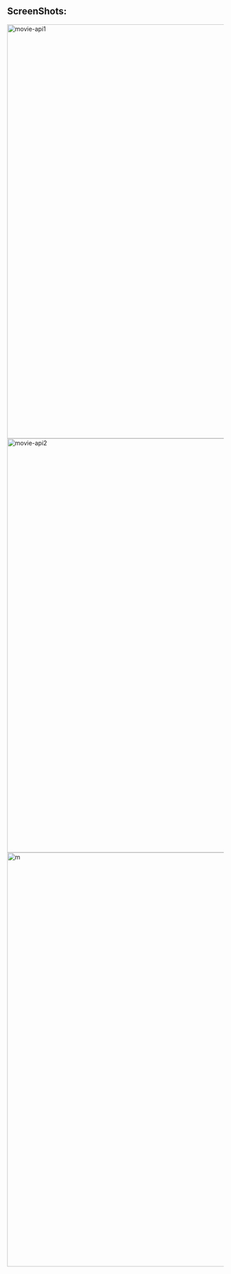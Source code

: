 ## ScreenShots:
<img width="960" alt="movie-api1" src="https://github.com/mayank12gt/movie-web-app/assets/96809211/1b373898-b026-489c-9aa8-e2c56a12e4dc">
<img width="960" alt="movie-api2" src="https://github.com/mayank12gt/movie-web-app/assets/96809211/c29fdd8d-148e-478b-92fb-715f99d58f1a">
<img width="960" alt="m" src="https://github.com/mayank12gt/movie-web-app/assets/96809211/f78e9010-48b5-4575-ac72-62e1887a9f11">
